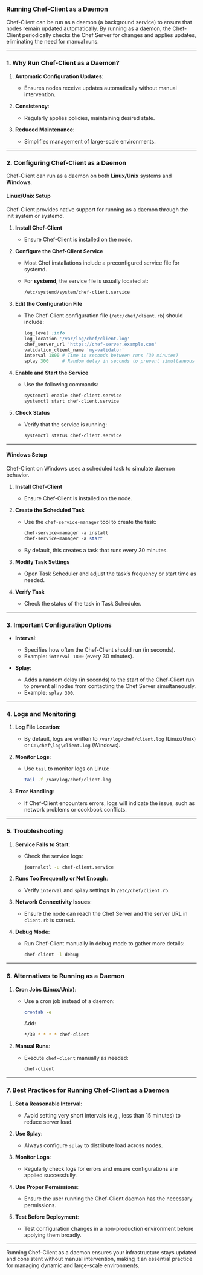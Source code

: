 ### **Running Chef-Client as a Daemon**

Chef-Client can be run as a daemon (a background service) to ensure that nodes remain updated automatically. By running as a daemon, the Chef-Client periodically checks the Chef Server for changes and applies updates, eliminating the need for manual runs.

---

### **1. Why Run Chef-Client as a Daemon?**

1. **Automatic Configuration Updates**:
   - Ensures nodes receive updates automatically without manual intervention.

2. **Consistency**:
   - Regularly applies policies, maintaining desired state.

3. **Reduced Maintenance**:
   - Simplifies management of large-scale environments.

---

### **2. Configuring Chef-Client as a Daemon**

Chef-Client can run as a daemon on both **Linux/Unix** systems and **Windows**.

#### **Linux/Unix Setup**
Chef-Client provides native support for running as a daemon through the init system or systemd.

1. **Install Chef-Client**
   - Ensure Chef-Client is installed on the node.

2. **Configure the Chef-Client Service**
   - Most Chef installations include a preconfigured service file for systemd.

   - For **systemd**, the service file is usually located at:
     ```bash
     /etc/systemd/system/chef-client.service
     ```

3. **Edit the Configuration File**
   - The Chef-Client configuration file (`/etc/chef/client.rb`) should include:
     ```ruby
     log_level :info
     log_location '/var/log/chef/client.log'
     chef_server_url 'https://chef-server.example.com'
     validation_client_name 'my-validator'
     interval 1800 # Time in seconds between runs (30 minutes)
     splay 300     # Random delay in seconds to prevent simultaneous runs
     ```

4. **Enable and Start the Service**
   - Use the following commands:
     ```bash
     systemctl enable chef-client.service
     systemctl start chef-client.service
     ```

5. **Check Status**
   - Verify that the service is running:
     ```bash
     systemctl status chef-client.service
     ```

---

#### **Windows Setup**
Chef-Client on Windows uses a scheduled task to simulate daemon behavior.

1. **Install Chef-Client**
   - Ensure Chef-Client is installed on the node.

2. **Create the Scheduled Task**
   - Use the `chef-service-manager` tool to create the task:
     ```powershell
     chef-service-manager -a install
     chef-service-manager -a start
     ```

   - By default, this creates a task that runs every 30 minutes.

3. **Modify Task Settings**
   - Open Task Scheduler and adjust the task’s frequency or start time as needed.

4. **Verify Task**
   - Check the status of the task in Task Scheduler.

---

### **3. Important Configuration Options**

- **Interval**:
  - Specifies how often the Chef-Client should run (in seconds).
  - Example: `interval 1800` (every 30 minutes).

- **Splay**:
  - Adds a random delay (in seconds) to the start of the Chef-Client run to prevent all nodes from contacting the Chef Server simultaneously.
  - Example: `splay 300`.

---

### **4. Logs and Monitoring**

1. **Log File Location**:
   - By default, logs are written to `/var/log/chef/client.log` (Linux/Unix) or `C:\chef\log\client.log` (Windows).

2. **Monitor Logs**:
   - Use `tail` to monitor logs on Linux:
     ```bash
     tail -f /var/log/chef/client.log
     ```

3. **Error Handling**:
   - If Chef-Client encounters errors, logs will indicate the issue, such as network problems or cookbook conflicts.

---

### **5. Troubleshooting**

1. **Service Fails to Start**:
   - Check the service logs:
     ```bash
     journalctl -u chef-client.service
     ```

2. **Runs Too Frequently or Not Enough**:
   - Verify `interval` and `splay` settings in `/etc/chef/client.rb`.

3. **Network Connectivity Issues**:
   - Ensure the node can reach the Chef Server and the server URL in `client.rb` is correct.

4. **Debug Mode**:
   - Run Chef-Client manually in debug mode to gather more details:
     ```bash
     chef-client -l debug
     ```

---

### **6. Alternatives to Running as a Daemon**

1. **Cron Jobs (Linux/Unix)**:
   - Use a cron job instead of a daemon:
     ```bash
     crontab -e
     ```
     Add:
     ```bash
     */30 * * * * chef-client
     ```

2. **Manual Runs**:
   - Execute `chef-client` manually as needed:
     ```bash
     chef-client
     ```

---

### **7. Best Practices for Running Chef-Client as a Daemon**

1. **Set a Reasonable Interval**:
   - Avoid setting very short intervals (e.g., less than 15 minutes) to reduce server load.

2. **Use Splay**:
   - Always configure `splay` to distribute load across nodes.

3. **Monitor Logs**:
   - Regularly check logs for errors and ensure configurations are applied successfully.

4. **Use Proper Permissions**:
   - Ensure the user running the Chef-Client daemon has the necessary permissions.

5. **Test Before Deployment**:
   - Test configuration changes in a non-production environment before applying them broadly.

---

Running Chef-Client as a daemon ensures your infrastructure stays updated and consistent without manual intervention, making it an essential practice for managing dynamic and large-scale environments.
